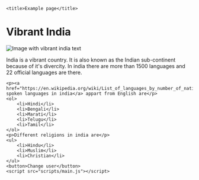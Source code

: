 <!-- Font link -->

<!-- <link rel="preconnect" href="https://fonts.googleapis.com">
<link rel="preconnect" href="https://fonts.gstatic.com" crossorigin>
<link href="https://fonts.googleapis.com/css2?family=Tangerine:wght@700&display=swap" rel="stylesheet"> -->

<!DOCTYPE html>
<html lang="en">
<head>
    <meta charset="UTF-8">
    <meta name="viewport" content="width=device-width, initial-scale=1.0">
    <link href="styles/style.css" rel="stylesheet" />
    
    <title>Example page</title>
</head>
<body>
    <h1>Vibrant India</h1>
    <img src="images/vibrant-india.jpg" alt="Image with vibrant india text">
    <p>India is a vibrant country. It is also known as the Indian sub-continent because of it's divercity. In india there are more than 1500 languages and 22 official languages are there.</p>

    <p><a href="https://en.wikipedia.org/wiki/List_of_languages_by_number_of_native_speakers_in_India">Most spoken languages in india</a> appart from English are</p>
    <ol>
        <li>Hindi</li>
        <li>Bengali</li>
        <li>Marati</li>
        <li>Telugu</li>
        <li>Tamil</li>
    </ol>
    <p>Different religions in india are</p>
    <ul>
        <li>Hindu</li>
        <li>Muslim</li>
        <li>Christian</li>
    </ul>
    <button>Change user</button>
    <script src="scripts/main.js"></script>
</body>
</html>
